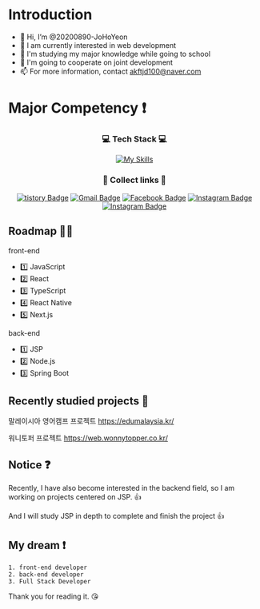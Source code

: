 # Introduction
- 👋 Hi, I’m @20200890-JoHoYeon
- 👀 I am currently interested in web development
- 🌱 I'm studying my major knowledge while going to school
- 💞️ I'm going to cooperate on joint development
- 📫 For more information, contact akftjd100@naver.com

# Major Competency :exclamation:
<div align=center>
      
### 💻 Tech Stack 💻
      
[![My Skills](https://skillicons.dev/icons?i=html,css,js,react)](https://skillicons.dev)
      
### 🧷 Collect links 🔗
      
[![tistory Badge](http://img.shields.io/badge/-Tech%20Blog-655ced?style-square&logo=github&link=https://akftjd100.tistory.com)](https://akftjd100.tistory.com)
[![Gmail Badge](https://img.shields.io/badge/Gmail-d14836?style-square&logo=Gmail&logoColor=white&link=mailto:akftjd100@gmail.com)](mailto:akftjd100@gmail.com)
[![Facebook Badge](https://img.shields.io/badge/-Facebook-1877f2?style-square&logo=facebook&logoColor=white&link=https://www.facebook.com/SiLan1129)](https://www.facebook.com/SiLan1129) 
[![Instagram Badge](https://img.shields.io/badge/-Instagram-dd2a7b?style-square&logo=instagram&logoColor=white&link=https://www.instagram.com/akftjd100)](https://www.instagram.com/akftjd100)
[![Instagram Badge](https://img.shields.io/badge/Instagram-black?style-square&logo=Instagram&link=https://www.instagram.com/hottak1129)](https://www.instagram.com/hottak1129)
</div>

## Roadmap 🏃‍♂️
front-end
- :one: JavaScript
- :two: React 
- :three: TypeScript
- :four: React Native
- :five: Next.js

back-end
- :one: JSP
- :two: Node.js
- :three: Spring Boot

## Recently studied projects 🔖
말레이시아 영어캠프 프로젝트
https://edumalaysia.kr/

워니토퍼 프로젝트
https://web.wonnytopper.co.kr/

## Notice :question:

Recently, I have also become interested in the backend field, so I am working on projects centered on JSP. :+1:

And I will study JSP in depth to complete and finish the project :+1:

## My dream :exclamation:

    1. front-end developer
    2. back-end developer
    3. Full Stack Developer
Thank you for reading it. :kissing_heart:

<!---
20200890-JoHoYeon/20200890-JoHoYeon is a ✨ special ✨ repository because its `README.md` (this file) appears on your GitHub profile.
You can click the Preview link to take a look at your changes.
--->
